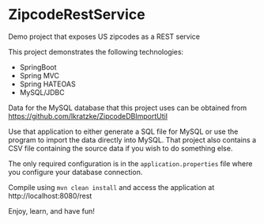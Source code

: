 # ZipcodeRestService
Demo project that exposes US zipcodes as a REST service

This project demonstrates the following technologies:
* SpringBoot
* Spring MVC
* Spring HATEOAS
* MySQL/JDBC

Data for the MySQL database that this project uses can be obtained from https://github.com/lkratzke/ZipcodeDBImportUtil

Use that application to either generate a SQL file for MySQL or use the program to import the data directly into MySQL. 
That project also contains a CSV file containing the source data if you wish to do something else.

The only required configuration is in the `application.properties` file where you configure your database connection.

Compile using `mvn clean install` and access the application at http://localhost:8080/rest

Enjoy, learn, and have fun!
